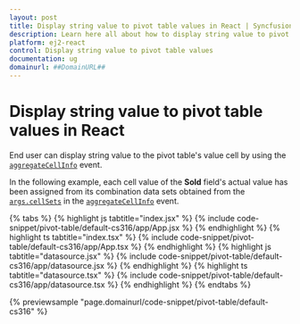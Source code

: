 ```yaml
---
layout: post
title: Display string value to pivot table values in React | Syncfusion
description: Learn here all about how to display string value to pivot table values in Syncfusion React Pivotview component of Syncfusion Essential JS 2 and more.
platform: ej2-react
control: Display string value to pivot table values 
documentation: ug
domainurl: ##DomainURL##
---
```


<!-- markdownlint-disable MD009 -->

# Display string value to pivot table values in React

End user can display string value to the pivot table's value cell by using the [`aggregateCellInfo`](https://ej2.syncfusion.com/react/documentation/api/pivotview/#aggregatecellinfo) event.

In the following example, each cell value of the **Sold** field's actual value has been assigned from its combination data sets obtained from the [`args.cellSets`](https://helpej2.syncfusion.com/react/documentation/api/pivotview/aggregateEventArgs/#cellsets) in the [`aggregateCellInfo`](https://ej2.syncfusion.com/react/documentation/api/pivotview/#aggregatecellinfo) event.

{% tabs %}
{% highlight js tabtitle="index.jsx" %}
{% include code-snippet/pivot-table/default-cs316/app/App.jsx %}
{% endhighlight %}
{% highlight ts tabtitle="index.tsx" %}
{% include code-snippet/pivot-table/default-cs316/app/App.tsx %}
{% endhighlight %}
{% highlight js tabtitle="datasource.jsx" %}
{% include code-snippet/pivot-table/default-cs316/app/datasource.jsx %}
{% endhighlight %}
{% highlight ts tabtitle="datasource.tsx" %}
{% include code-snippet/pivot-table/default-cs316/app/datasource.tsx %}
{% endhighlight %}
{% endtabs %}

 {% previewsample "page.domainurl/code-snippet/pivot-table/default-cs316" %}